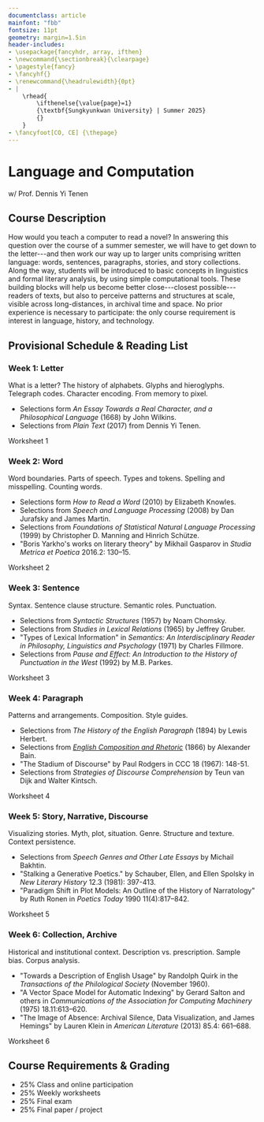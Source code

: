 ```yaml
---
documentclass: article
mainfont: "fbb"
fontsize: 11pt
geometry: margin=1.5in
header-includes:
- \usepackage{fancyhdr, array, ifthen}
- \newcommand{\sectionbreak}{\clearpage}
- \pagestyle{fancy}
- \fancyhf{}
- \renewcommand{\headrulewidth}{0pt}
- | 
    \rhead{
        \ifthenelse{\value{page}=1}
        {\textbf{Sungkyunkwan University} | Summer 2025}
        {}
    }
- \fancyfoot[CO, CE] {\thepage}
---
```


# Language and Computation
w/ Prof. Dennis Yi Tenen

## Course Description

How would you teach a computer to read a novel? In answering this question over the course of a
summer semester, we will have to get down to the letter---and then work our way up to larger
units comprising written language: words, sentences, paragraphs, stories, and story
collections. Along the way, students will be introduced to basic concepts in linguistics and
formal literary analysis, by using simple computational tools. These building blocks will help
us become better close---closest possible---readers of texts, but also to perceive patterns and
structures at scale, visible across long-distances, in archival time and space. No prior
experience is necessary to participate: the only course requirement is interest in language,
history, and technology.

## Provisional Schedule & Reading List

### Week 1: Letter

What is a letter? The history of alphabets. Glyphs and hieroglyphs. Telegraph codes. Character
encoding. From memory to pixel.

- Selections form *An Essay Towards a Real Character, and a Philosophical Language* (1668) by
  John Wilkins.
- Selections from *Plain Text* (2017) from Dennis Yi Tenen.

Worksheet 1

### Week 2: Word

Word boundaries. Parts of speech. Types and tokens. Spelling and misspelling. Counting words.

- Selections form *How to Read a Word* (2010) by Elizabeth Knowles.
- Selections from *Speech and Language Processing* (2008) by Dan Jurafsky and James Martin.
- Selections from *Foundations of Statistical Natural Language Processing* (1999) by
  Christopher D. Manning and Hinrich Schütze.
- "Boris Yarkho's works on literary theory" by Mikhail Gasparov in *Studia Metrica et Poetica*
  2016.2: 130–15.

Worksheet 2

### Week 3: Sentence

Syntax. Sentence clause structure. Semantic roles. Punctuation.

- Selections from *Syntactic Structures* (1957) by Noam Chomsky.
- Selections from *Studies in Lexical Relations* (1965) by Jeffrey Gruber.
- "Types of Lexical Information" in *Semantics: An Interdisciplinary Reader in Philosophy,
  Linguistics and Psychology* (1971) by Charles Fillmore.
- Selections from *Pause and Effect: An Introduction to the History of Punctuation in the West*
(1992) by M.B. Parkes.

Worksheet 3

### Week 4: Paragraph

Patterns and arrangements. Composition. Style guides.

- Selections from *The History of the English Paragraph* (1894) by Lewis Herbert.
- Selections from [*English Composition and Rhetoric*][40] (1866) by Alexander Bain.
- "The Stadium of Discourse" by Paul Rodgers in CCC 18 (1967): 148-51.
- Selections from *Strategies of Discourse Comprehension* by Teun van Dijk and Walter Kintsch.

[40]: https://archive.org/details/historyofenglish00lewirich

Worksheet 4

### Week 5: Story, Narrative, Discourse

Visualizing stories. Myth, plot, situation. Genre. Structure and texture. Context persistence.

-  Selections from *Speech Genres and Other Late Essays* by Michail Bakhtin.
- "Stalking a Generative Poetics." by Schauber, Ellen, and Ellen Spolsky in *New Literary
  History* 12.3 (1981): 397-413.
- "Paradigm Shift in Plot Models: An Outline of the History of Narratology" by Ruth Ronen in
  *Poetics Today* 1990 11(4):817–842.

Worksheet 5

### Week 6: Collection, Archive

Historical and institutional context. Description vs. prescription. Sample bias. Corpus
analysis.

- "Towards a Description of English Usage" by Randolph  Quirk in the *Transactions of the
  Philological Society* (November 1960).
-  "A Vector Space Model for Automatic Indexing" by Gerard Salton and others in *Communications
   of the Association for Computing Machinery*  (1975) 18.11:613–620.
- "The Image of Absence: Archival Silence, Data Visualization, and James Hemings" by Lauren
  Klein in *American Literature* (2013) 85.4: 661–688.

Worksheet 6

## Course Requirements & Grading

- 25%     Class and online participation
- 25%     Weekly worksheets
- 25%     Final exam
- 25%     Final paper / project

